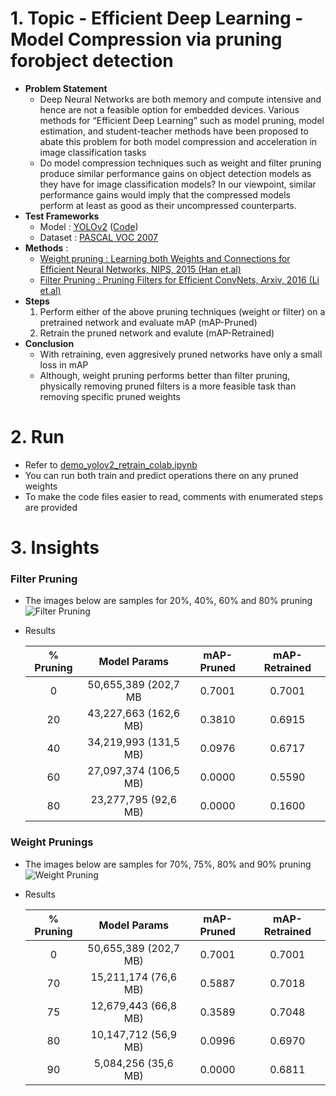 # 1. Topic - Efficient Deep Learning - Model Compression via pruning forobject detection
 - __Problem Statement__
    - Deep Neural Networks are both memory and compute intensive and hence are not a feasible option for embedded devices. Various methods for “Efficient Deep Learning” such as model pruning, model estimation, and student-teacher methods have been proposed to abate this problem for both model compression and acceleration in image classification tasks
    - Do model compression techniques such as weight and filter pruning produce similar performance gains on object detection models as they have for image classification models? In our viewpoint, similar performance gains would imply that the compressed models perform at least as good as their uncompressed counterparts. 
 - __Test Frameworks__
    - Model : [YOLOv2](https://ieeexplore.ieee.org/stamp/stamp.jsp?tp=&arnumber=8100173&tag=1) ([Code](https://github.com/marvis/pytorch-yolo2))
    - Dataset : [PASCAL VOC 2007](http://host.robots.ox.ac.uk/pascal/VOC/voc2007/) 
 - __Methods__ : 
    - [Weight pruning : Learning both Weights and Connections for Efficient Neural Networks, NIPS, 2015 (Han et.al)](https://dl.acm.org/citation.cfm?id=2969366)
    - [Filter Pruning : Pruning Filters for Efficient ConvNets, Arxiv, 2016 (Li et.al) ](https://arxiv.org/abs/1608.08710)
 - __Steps__
    1. Perform either of the above pruning techniques (weight or filter) on a pretrained network and evaluate mAP (mAP-Pruned)
    2. Retrain the pruned network and evalute (mAP-Retrained) 
 - __Conclusion__
    - With retraining, even aggresively pruned networks have only a small loss in mAP
    - Although, weight pruning performs better than filter pruning, physically removing pruned filters is a more feasible task than removing specific pruned weights 

# 2. Run
 - Refer to [demo_yolov2_retrain_colab.ipynb](demo/demo_retrain/demo_yolov2_retrain_colab.ipynb)
 - You can run both train and predict operations there on any pruned weights
 - To make the code files easier to read, comments with enumerated steps are provided 

# 3. Insights
### Filter Pruning
- The images below are samples for 20%, 40%, 60% and 80% pruning
    ![Filter Pruning](https://github.com/prerakmody/CS4180-DL/blob/feature/pre-master/demo/demo_retrain/results/ModelCompression_PASCAL2007_YOLOv2_FilterPruning.png)
 - Results
 
    | **% Pruning** |   **Model Params**    | **mAP-Pruned** | **mAP-Retrained** |
    | :-----------: | :-------------------: | :------------: | :---------------: |
    |       0       | 50,655,389 (202,7 MB  |     0.7001     |      0.7001       |
    |      20       | 43,227,663 (162,6 MB) |     0.3810     |      0.6915       |
    |      40       | 34,219,993 (131,5 MB) |     0.0976     |      0.6717       |
    |      60       | 27,097,374 (106,5 MB) |     0.0000     |      0.5590       |
    |      80       | 23,277,795 (92,6 MB)  |     0.0000     |      0.1600       |


### Weight Prunings
- The images below are samples for 70%, 75%, 80% and 90% pruning
    ![Weight Pruning](https://github.com/prerakmody/CS4180-DL/blob/feature/pre-master/demo/demo_retrain/results/ModelCompression_PASCAL2007_YOLOv2_WeightPruning.png)

 - Results
 
    | **% Pruning** |   **Model Params**    | **mAP-Pruned** | **mAP-Retrained** |
    | :-----------: | :-------------------: | :------------: | :---------------: |
    |       0       | 50,655,389 (202,7 MB) |     0.7001     |      0.7001       |
    |      70       | 15,211,174 (76,6 MB)  |     0.5887     |      0.7018       |
    |      75       | 12,679,443 (66,8 MB)  |     0.3589     |      0.7048       |
    |      80       | 10,147,712 (56,9 MB)  |     0.0996     |      0.6970       |
    |      90       |  5,084,256 (35,6 MB)  |     0.0000     |      0.6811       |
